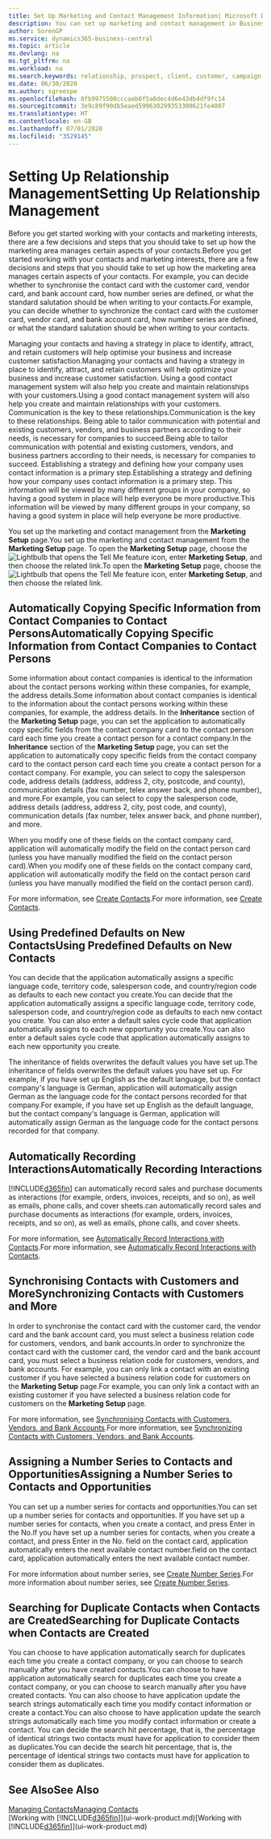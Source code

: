 ```yaml
---
title: Set Up Marketing and Contact Management Information| Microsoft Docs
description: You can set up marketing and contact management in Business Central to optimise relationships with prospects or customers, and improve campaigns and promotions.
author: SorenGP
ms.service: dynamics365-business-central
ms.topic: article
ms.devlang: na
ms.tgt_pltfrm: na
ms.workload: na
ms.search.keywords: relationship, prospect, client, customer, campaign, promo
ms.date: 06/30/2020
ms.author: sgroespe
ms.openlocfilehash: 8fb9975508cccaeb0f5a0dec4d6e43db4df9fc14
ms.sourcegitcommit: 3e9c89f90db5eaed599630299353300621fe4007
ms.translationtype: HT
ms.contentlocale: en-GB
ms.lasthandoff: 07/01/2020
ms.locfileid: "3529145"
---
```

# <a name="setting-up-relationship-management"></a><span data-ttu-id="b70a7-103">Setting Up Relationship Management</span><span class="sxs-lookup"><span data-stu-id="b70a7-103">Setting Up Relationship Management</span></span>

<span data-ttu-id="b70a7-104">Before you get started working with your contacts and marketing interests, there are a few decisions and steps that you should take to set up how the marketing area manages certain aspects of your contacts.</span><span class="sxs-lookup"><span data-stu-id="b70a7-104">Before you get started working with your contacts and marketing interests, there are a few decisions and steps that you should take to set up how the marketing area manages certain aspects of your contacts.</span></span> <span data-ttu-id="b70a7-105">For example, you can decide whether to synchronise the contact card with the customer card, vendor card, and bank account card, how number series are defined, or what the standard salutation should be when writing to your contacts.</span><span class="sxs-lookup"><span data-stu-id="b70a7-105">For example, you can decide whether to synchronize the contact card with the customer card, vendor card, and bank account card, how number series are defined, or what the standard salutation should be when writing to your contacts.</span></span>

<span data-ttu-id="b70a7-106">Managing your contacts and having a strategy in place to identify, attract, and retain customers will help optimise your business and increase customer satisfaction.</span><span class="sxs-lookup"><span data-stu-id="b70a7-106">Managing your contacts and having a strategy in place to identify, attract, and retain customers will help optimize your business and increase customer satisfaction.</span></span> <span data-ttu-id="b70a7-107">Using a good contact management system will also help you create and maintain relationships with your customers.</span><span class="sxs-lookup"><span data-stu-id="b70a7-107">Using a good contact management system will also help you create and maintain relationships with your customers.</span></span> <span data-ttu-id="b70a7-108">Communication is the key to these relationships.</span><span class="sxs-lookup"><span data-stu-id="b70a7-108">Communication is the key to these relationships.</span></span> <span data-ttu-id="b70a7-109">Being able to tailor communication with potential and existing customers, vendors, and business partners according to their needs, is necessary for companies to succeed.</span><span class="sxs-lookup"><span data-stu-id="b70a7-109">Being able to tailor communication with potential and existing customers, vendors, and business partners according to their needs, is necessary for companies to succeed.</span></span> <span data-ttu-id="b70a7-110">Establishing a strategy and defining how your company uses contact information is a primary step.</span><span class="sxs-lookup"><span data-stu-id="b70a7-110">Establishing a strategy and defining how your company uses contact information is a primary step.</span></span> <span data-ttu-id="b70a7-111">This information will be viewed by many different groups in your company, so having a good system in place will help everyone be more productive.</span><span class="sxs-lookup"><span data-stu-id="b70a7-111">This information will be viewed by many different groups in your company, so having a good system in place will help everyone be more productive.</span></span>

<span data-ttu-id="b70a7-112">You set up the marketing and contact management from the **Marketing Setup** page.</span><span class="sxs-lookup"><span data-stu-id="b70a7-112">You set up the marketing and contact management from the **Marketing Setup** page.</span></span> <span data-ttu-id="b70a7-113">To open the **Marketing Setup** page, choose the ![Lightbulb that opens the Tell Me feature](media/ui-search/search_small.png "Tell me what you want to do") icon, enter **Marketing Setup**, and then choose the related link.</span><span class="sxs-lookup"><span data-stu-id="b70a7-113">To open the **Marketing Setup** page, choose the ![Lightbulb that opens the Tell Me feature](media/ui-search/search_small.png "Tell me what you want to do") icon, enter **Marketing Setup**, and then choose the related link.</span></span>

## <a name="automatically-copying-specific-information-from-contact-companies-to-contact-persons"></a><span data-ttu-id="b70a7-114">Automatically Copying Specific Information from Contact Companies to Contact Persons</span><span class="sxs-lookup"><span data-stu-id="b70a7-114">Automatically Copying Specific Information from Contact Companies to Contact Persons</span></span>
<span data-ttu-id="b70a7-115">Some information about contact companies is identical to the information about the contact persons working within these companies, for example, the address details.</span><span class="sxs-lookup"><span data-stu-id="b70a7-115">Some information about contact companies is identical to the information about the contact persons working within these companies, for example, the address details.</span></span> <span data-ttu-id="b70a7-116">In the **Inheritance** section of the **Marketing Setup** page, you can set the application to automatically copy specific fields from the contact company card to the contact person card each time you create a contact person for a contact company.</span><span class="sxs-lookup"><span data-stu-id="b70a7-116">In the **Inheritance** section of the **Marketing Setup** page, you can set the application to automatically copy specific fields from the contact company card to the contact person card each time you create a contact person for a contact company.</span></span> <span data-ttu-id="b70a7-117">For example, you can select to copy the salesperson code, address details (address, address 2, city, postcode, and county), communication details (fax number, telex answer back, and phone number), and more.</span><span class="sxs-lookup"><span data-stu-id="b70a7-117">For example, you can select to copy the salesperson code, address details (address, address 2, city, post code, and county), communication details (fax number, telex answer back, and phone number), and more.</span></span>

<span data-ttu-id="b70a7-118">When you modify one of these fields on the contact company card, application will automatically modify the field on the contact person card (unless you have manually modified the field on the contact person card).</span><span class="sxs-lookup"><span data-stu-id="b70a7-118">When you modify one of these fields on the contact company card, application will automatically modify the field on the contact person card (unless you have manually modified the field on the contact person card).</span></span>

<span data-ttu-id="b70a7-119">For more information, see [Create Contacts](marketing-create-contact-companies.md).</span><span class="sxs-lookup"><span data-stu-id="b70a7-119">For more information, see [Create Contacts](marketing-create-contact-companies.md).</span></span>

## <a name="using-predefined-defaults-on-new-contacts"></a><span data-ttu-id="b70a7-120">Using Predefined Defaults on New Contacts</span><span class="sxs-lookup"><span data-stu-id="b70a7-120">Using Predefined Defaults on New Contacts</span></span>
<span data-ttu-id="b70a7-121">You can decide that the application automatically assigns a specific language code, territory code, salesperson code, and country/region code as defaults to each new contact you create.</span><span class="sxs-lookup"><span data-stu-id="b70a7-121">You can decide that the application automatically assigns a specific language code, territory code, salesperson code, and country/region code as defaults to each new contact you create.</span></span> <span data-ttu-id="b70a7-122">You can also enter a default sales cycle code that application automatically assigns to each new opportunity you create.</span><span class="sxs-lookup"><span data-stu-id="b70a7-122">You can also enter a default sales cycle code that application automatically assigns to each new opportunity you create.</span></span>

<span data-ttu-id="b70a7-123">The inheritance of fields overwrites the default values you have set up.</span><span class="sxs-lookup"><span data-stu-id="b70a7-123">The inheritance of fields overwrites the default values you have set up.</span></span> <span data-ttu-id="b70a7-124">For example, if you have set up English as the default language, but the contact company's language is German, application will automatically assign German as the language code for the contact persons recorded for that company.</span><span class="sxs-lookup"><span data-stu-id="b70a7-124">For example, if you have set up English as the default language, but the contact company's language is German, application will automatically assign German as the language code for the contact persons recorded for that company.</span></span>

<!--You can also setup a default salutation that application automatically assigns to your contacts. You can use these salutations in your interaction template attachments (for example, Microsoft Word documents). When setting up a default salutation, you can enter a salutation text and a salutation format. For example, if the salutation text is Dear, and the salutation format is Salutation Text + Title + Name, application will automatically enter Dear Mr. John Smith as a salutation for a contact called John Smith.-->

## <a name="automatically-recording-interactions"></a><span data-ttu-id="b70a7-125">Automatically Recording Interactions</span><span class="sxs-lookup"><span data-stu-id="b70a7-125">Automatically Recording Interactions</span></span>
[!INCLUDE[d365fin](includes/d365fin_md.md)] <span data-ttu-id="b70a7-126">can automatically record sales and purchase documents as interactions (for example, orders, invoices, receipts, and so on), as well as emails, phone calls, and cover sheets.</span><span class="sxs-lookup"><span data-stu-id="b70a7-126">can automatically record sales and purchase documents as interactions (for example, orders, invoices, receipts, and so on), as well as emails, phone calls, and cover sheets.</span></span>

<span data-ttu-id="b70a7-127">For more information, see [Automatically Record Interactions with Contacts](marketing-auto-record-interactions.md).</span><span class="sxs-lookup"><span data-stu-id="b70a7-127">For more information, see [Automatically Record Interactions with Contacts](marketing-auto-record-interactions.md).</span></span>

## <a name="synchronizing-contacts-with-customers-and-more"></a><span data-ttu-id="b70a7-128">Synchronising Contacts with Customers and More</span><span class="sxs-lookup"><span data-stu-id="b70a7-128">Synchronizing Contacts with Customers and More</span></span>
<span data-ttu-id="b70a7-129">In order to synchronise the contact card with the customer card, the vendor card and the bank account card, you must select a business relation code for customers, vendors, and bank accounts.</span><span class="sxs-lookup"><span data-stu-id="b70a7-129">In order to synchronize the contact card with the customer card, the vendor card and the bank account card, you must select a business relation code for customers, vendors, and bank accounts.</span></span> <span data-ttu-id="b70a7-130">For example, you can only link a contact with an existing customer if you have selected a business relation code for customers on the **Marketing Setup** page.</span><span class="sxs-lookup"><span data-stu-id="b70a7-130">For example, you can only link a contact with an existing customer if you have selected a business relation code for customers on the **Marketing Setup** page.</span></span>

<span data-ttu-id="b70a7-131">For more information, see [Synchronising Contacts with Customers, Vendors, and Bank Accounts](marketing-create-contact-companies.md#synchronizing-contacts-with-customers-vendors-and-bank-accounts).</span><span class="sxs-lookup"><span data-stu-id="b70a7-131">For more information, see [Synchronizing Contacts with Customers, Vendors, and Bank Accounts](marketing-create-contact-companies.md#synchronizing-contacts-with-customers-vendors-and-bank-accounts).</span></span>  

## <a name="assigning-a-number-series-to-contacts-and-opportunities"></a><span data-ttu-id="b70a7-132">Assigning a Number Series to Contacts and Opportunities</span><span class="sxs-lookup"><span data-stu-id="b70a7-132">Assigning a Number Series to Contacts and Opportunities</span></span>
<span data-ttu-id="b70a7-133">You can set up a number series for contacts and opportunities.</span><span class="sxs-lookup"><span data-stu-id="b70a7-133">You can set up a number series for contacts and opportunities.</span></span> <span data-ttu-id="b70a7-134">If you have set up a number series for contacts, when you create a contact, and press Enter in the No.</span><span class="sxs-lookup"><span data-stu-id="b70a7-134">If you have set up a number series for contacts, when you create a contact, and press Enter in the No.</span></span> <span data-ttu-id="b70a7-135">field on the contact card, application automatically enters the next available contact number.</span><span class="sxs-lookup"><span data-stu-id="b70a7-135">field on the contact card, application automatically enters the next available contact number.</span></span>

<span data-ttu-id="b70a7-136">For more information about number series, see [Create Number Series](ui-create-number-series.md).</span><span class="sxs-lookup"><span data-stu-id="b70a7-136">For more information about number series, see [Create Number Series](ui-create-number-series.md).</span></span>

## <a name="searching-for-duplicate-contacts-when-contacts-are-created"></a><span data-ttu-id="b70a7-137">Searching for Duplicate Contacts when Contacts are Created</span><span class="sxs-lookup"><span data-stu-id="b70a7-137">Searching for Duplicate Contacts when Contacts are Created</span></span>
<span data-ttu-id="b70a7-138">You can choose to have application automatically search for duplicates each time you create a contact company, or you can choose to search manually after you have created contacts.</span><span class="sxs-lookup"><span data-stu-id="b70a7-138">You can choose to have application automatically search for duplicates each time you create a contact company, or you can choose to search manually after you have created contacts.</span></span> <span data-ttu-id="b70a7-139">You can also choose to have application update the search strings automatically each time you modify contact information or create a contact.</span><span class="sxs-lookup"><span data-stu-id="b70a7-139">You can also choose to have application update the search strings automatically each time you modify contact information or create a contact.</span></span> <span data-ttu-id="b70a7-140">You can decide the search hit percentage, that is, the percentage of identical strings two contacts must have for application to consider them as duplicates.</span><span class="sxs-lookup"><span data-stu-id="b70a7-140">You can decide the search hit percentage, that is, the percentage of identical strings two contacts must have for application to consider them as duplicates.</span></span>

## <a name="see-also"></a><span data-ttu-id="b70a7-141">See Also</span><span class="sxs-lookup"><span data-stu-id="b70a7-141">See Also</span></span>
[<span data-ttu-id="b70a7-142">Managing Contacts</span><span class="sxs-lookup"><span data-stu-id="b70a7-142">Managing Contacts</span></span>](marketing-contacts.md)  
<span data-ttu-id="b70a7-143">[Working with [!INCLUDE[d365fin](includes/d365fin_md.md)]](ui-work-product.md)</span><span class="sxs-lookup"><span data-stu-id="b70a7-143">[Working with [!INCLUDE[d365fin](includes/d365fin_md.md)]](ui-work-product.md)</span></span>  
